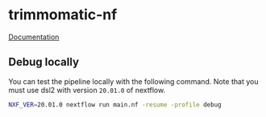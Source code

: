 # trimmomatic-nf

[Documentation](http://andersenlab.org/dry-guide/pipeline-trimming/)

## Debug locally

You can test the pipeline locally with the following command. Note that you must
use dsl2 with version `20.01.0` of nextflow.

```bash
NXF_VER=20.01.0 nextflow run main.nf -resume -profile debug
```
